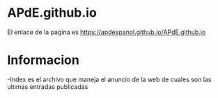 # APdE.github.io

El enlace de la pagina es https://apdespanol.github.io/APdE.github.io

<h1>Informacion</h1>
<p>-Index es el archivo que maneja el anuncio de la web de cuales son las ultimas entradas publicadas</p>


